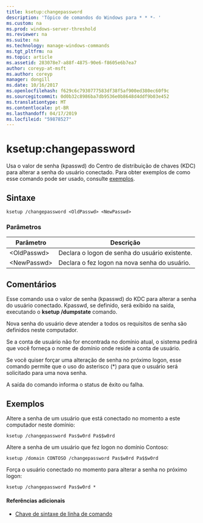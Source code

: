 ```yaml
---
title: ksetup:changepassword
description: 'Tópico de comandos do Windows para * * *- '
ms.custom: na
ms.prod: windows-server-threshold
ms.reviewer: na
ms.suite: na
ms.technology: manage-windows-commands
ms.tgt_pltfrm: na
ms.topic: article
ms.assetid: 283078e7-a88f-4875-90e6-f8605e6b7ea7
author: coreyp-at-msft
ms.author: coreyp
manager: dongill
ms.date: 10/16/2017
ms.openlocfilehash: f629c6c7930777583df38f5af900ed380ec60f9c
ms.sourcegitcommit: 0d0b32c8986ba7db9536e0b8648d4ddf9b03e452
ms.translationtype: MT
ms.contentlocale: pt-BR
ms.lasthandoff: 04/17/2019
ms.locfileid: "59878527"
---
```

# <a name="ksetupchangepassword"></a>ksetup:changepassword



Usa o valor de senha (kpasswd) do Centro de distribuição de chaves (KDC) para alterar a senha do usuário conectado. Para obter exemplos de como esse comando pode ser usado, consulte [exemplos](#BKMK_Examples).

## <a name="syntax"></a>Sintaxe

```
ksetup /changepassword <OldPasswd> <NewPasswd>
```

### <a name="parameters"></a>Parâmetros

|Parâmetro|Descrição|
|---------|-----------|
|\<OldPasswd>|Declara o logon de senha do usuário existente.|
|\<NewPasswd>|Declara o fez logon na nova senha do usuário.|

## <a name="remarks"></a>Comentários

Esse comando usa o valor de senha (kpasswd) do KDC para alterar a senha do usuário conectado. Kpasswd, se definido, será exibido na saída, executando o **ksetup /dumpstate** comando.

Nova senha do usuário deve atender a todos os requisitos de senha são definidos neste computador.

Se a conta de usuário não for encontrada no domínio atual, o sistema pedirá que você forneça o nome de domínio onde reside a conta de usuário.

Se você quiser forçar uma alteração de senha no próximo logon, esse comando permite que o uso do asterisco (*) para que o usuário será solicitado para uma nova senha.

A saída do comando informa o status de êxito ou falha.

## <a name="BKMK_Examples"></a>Exemplos

Altere a senha de um usuário que está conectado no momento a este computador neste domínio:
```
ksetup /changepassword Pas$w0rd Pa$$w0rd
```
Altere a senha de um usuário que fez logon no domínio Contoso:
```
ksetup /domain CONTOSO /changepassword Pas$w0rd Pa$$w0rd
```
Força o usuário conectado no momento para alterar a senha no próximo logon:
```
ksetup /changepassword Pas$w0rd *
```

#### <a name="additional-references"></a>Referências adicionais

-   [Chave de sintaxe de linha de comando](command-line-syntax-key.md)